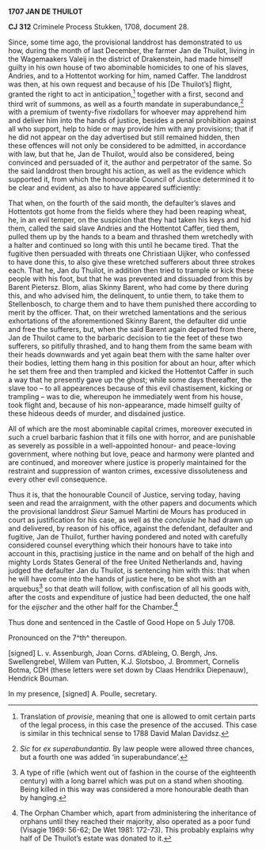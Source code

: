 **1707 JAN DE THUILOT**

**CJ 312** Criminele Process Stukken, 1708, document 28.

Since, some time ago, the provisional landdrost has demonstrated to us
how, during the month of last December, the farmer Jan de Thuilot,
living in the Wagemaakers Valeij in the district of Drakenstein, had
made himself guilty in his own house of two abominable homicides to one
of his slaves, Andries, and to a Hottentot working for him, named
Caffer. The landdrost was then, at his own request and because of his
\[De Thuilot’s\] flight, granted the right to act in anticipation,[^1]
together with a first, second and third writ of summons, as well as a
fourth mandate in superabundance,[^2] with a premium of twenty-five
rixdollars for whoever may apprehend him and deliver him into the hands
of justice, besides a penal prohibition against all who support, help to
hide or may provide him with any provisions; that if he did not appear
on the day advertised but still remained hidden, then these offences
will not only be considered to be admitted, in accordance with law, but
that he, Jan de Thuilot, would also be considered, being convinced and
persuaded of it, the author and perpetrator of the same. So the said
landdrost then brought his action, as well as the evidence which
supported it, from which the honourable Council of Justice determined it
to be clear and evident, as also to have appeared sufficiently:

That when, on the fourth of the said month, the defaulter’s slaves and
Hottentots got home from the fields where they had been reaping wheat,
he, in an evil temper, on the suspicion that they had taken his keys and
hid them, called the said slave Andries and the Hottentot Caffer, tied
them, pulled them up by the hands to a beam and thrashed them wretchedly
with a halter and continued so long with this until he became tired.
That the fugitive then persuaded with threats one Christiaan Uijker, who
confessed to have done this, to also give these wretched sufferers about
three strokes each. That he, Jan du Thuilot, in addition then tried to
trample or kick these people with his foot, but that he was prevented
and dissuaded from this by Barent Pietersz. Blom, alias Skinny Barent,
who had come by there during this, and who advised him, the delinquent,
to untie them, to take them to Stellenbosch, to charge them and to have
them punished there according to merit by the officer. That, on their
wretched lamentations and the serious exhortations of the aforementioned
Skinny Barent, the defaulter did untie and free the sufferers, but, when
the said Barent again departed from there, Jan de Thuilot came to the
barbaric decision to tie the feet of these two sufferers, so pitifully
thrashed, and to hang them from the same beam with their heads downwards
and yet again beat them with the same halter over their bodies, letting
them hang in this position for about an hour, after which he set them
free and then trampled and kicked the Hottentot Caffer in such a way
that he presently gave up the ghost; while some days thereafter, the
slave too – to all appearences because of this evil chastisement,
kicking or trampling – was to die, whereupon he immediately went from
his house, took flight and, because of his non-appearance, made himself
guilty of these hideous deeds of murder, and disdained justice.

All of which are the most abominable capital crimes, moreover executed
in such a cruel barbaric fashion that it fills one with horror, and are
punishable as severely as possible in a well-appointed honour- and
peace-loving government, where nothing but love, peace and harmony were
planted and are continued, and moreover where justice is properly
maintained for the restraint and suppression of wanton crimes, excessive
dissoluteness and every other evil consequence.

Thus it is, that the honourable Council of Justice, serving today,
having seen and read the arraignment, with the other papers and
documents which the provisional landdrost *Sieur* Samuel Martini de
Mours has produced in court as justification for his case, as well as
the *conclusie* he had drawn up and delivered, by reason of his office,
against the defendant, defaulter and fugitive, Jan de Thuilot, further
having pondered and noted with carefully considered counsel everything
which their honours have to take into account in this, practising
justice in the name and on behalf of the high and mighty Lords States
General of the free United Netherlands and, having judged the defaulter
Jan du Thuilot, is sentencing him with this: that when he will have come
into the hands of justice here, to be shot with an arquebus[^3] so that
death will follow, with confiscation of all his goods with, after the
costs and expenditure of justice had been deducted, the one half for the
*eijscher* and the other half for the Chamber.[^4]

Thus done and sentenced in the Castle of Good Hope on 5 July 1708.

Pronounced on the 7^th^ thereupon.

\[signed\] L. v. Assenburgh, Joan Corns. d’Ableing, O. Bergh, Jns.
Swellengrebel, Willem van Putten, K.J. Slotsboo, J. Brommert, Cornelis
Botma, CDH (these letters were set down by Claas Hendrikx Diepenauw),
Hendrick Bouman.

In my presence, \[signed\] A. Poulle, secretary.

[^1]: Translation of *provisie*, meaning that one is allowed to omit
    certain parts of the legal process, in this case the presence of the
    accused. This case is similar in this technical sense to 1788 David
    Malan Davidsz.

[^2]: *Sic* for *ex superabundantia*. By law people were allowed three
    chances, but a fourth one was added ‘in superabundance’.

[^3]: A type of rifle (which went out of fashion in the course of the
    eighteenth century) with a long barrel which was put on a stand when
    shooting. Being killed in this way was considered a more honourable
    death than by hanging.

[^4]: The Orphan Chamber which, apart from administering the inheritance
    of orphans until they reached their majority, also operated as a
    poor fund (Visagie 1969: 56-62; De Wet 1981: 172-73). This probably
    explains why half of De Thuilot’s estate was donated to it.
